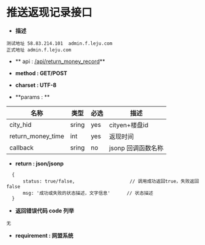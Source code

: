 
# 推送返现记录接口


* **描述**
```
测试地址 58.83.214.101  admin.f.leju.com
正式地址 admin.f.leju.com
```

* ** api : [/api/return_money_record](//api/return_money_record)** 

* **method : GET/POST**

* **charset : UTF-8**

* **params : **

| 名称|类型| 必选 | 描述|
| -- | -- | -- | -- |
|city_hid |sring|yes|cityen+楼盘id
|return_money_time |int|yes|返现时间|
| callback | sring | no | jsonp 回调函数名称 |

* **return : json/jsonp**

```
  {
      status: true/false,                    // 调⽤成功返回true，失败返回false
      msg: '成功或失败的状态描述，⽂字信息'      // 状态描述
  }
```
* **返回错误代码 code 列举**

```
无
```


* **requirement : 网盟系统**

